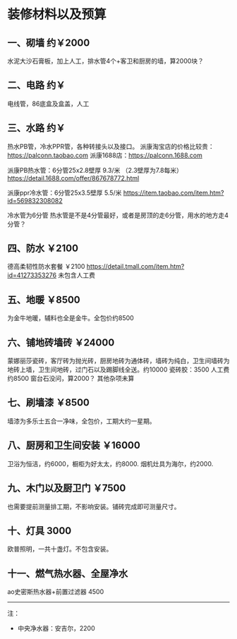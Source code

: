 # 装修材料以及预算

## 一、砌墙 约￥2000

水泥大沙石膏板，加上人工，排水管4个+客卫和厨房的墙，算2000块？
    
## 二、电路 约￥

电线管，86底盒及盒盖，人工


## 三、水路 约￥

热水PB管，冷水PPR管，各种转接头以及接口。
派康淘宝店的价格比较贵：https://palconn.taobao.com
派康1688店：https://palconn.1688.com

派康PB热水管：6分管25x2.8壁厚 9.3/米 （2.3壁厚为7.8每米） https://detail.1688.com/offer/867678772.html

派康ppr冷水管：6分管25x3.5壁厚 5.5/米
https://item.taobao.com/item.htm?id=569832308082

冷水管为6分管
热水管是不是4分管最好，或者是房顶的走6分管，用水的地方走4分管？

## 四、防水 ￥2100

德高柔韧性防水套餐 ￥2100 https://detail.tmall.com/item.htm?id=41273353276
未包含人工费

## 五、地暖 ￥8500

为金牛地暖，辅料也全是金牛。全包价约8500

## 六、铺地砖墙砖 ￥24000

蒙娜丽莎瓷砖，客厅砖为抛光砖，厨房地砖为通体砖，墙砖为纯白，卫生间墙砖为地砖上墙，卫生间地砖，过门石以及踢脚线全送。约10000
瓷砖胶：3500
人工费约8500
窗台石没问，算2000？
其他杂项未算

## 七、刷墙漆 ￥8500

墙漆为多乐士五合一净味，全包价，工期大约一星期。

## 八、厨房和卫生间安装 ￥16000

卫浴为恒洁，约6000，橱柜为好太太，约8000. 烟机灶具为海尔，约2000.

## 九、木门以及厨卫门 ￥7500

也需要提前测量排工期，不影响安装。铺砖完成即可测量尺寸。

## 十、灯具 3000

欧普照明，一共十盏灯。不包含安装。

## 十一、燃气热水器、全屋净水

ao史密斯热水器+前置过滤器 4500

---

注：

* 中央净水器：安吉尔，2200

